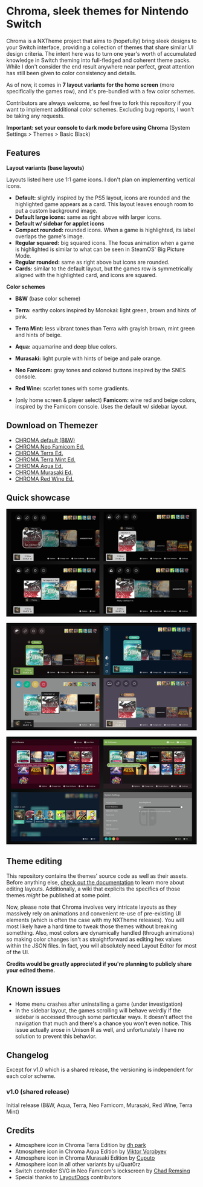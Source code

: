 # Chroma, sleek themes for Nintendo Switch

Chroma is a NXTheme project that aims to (hopefully) bring sleek designs to your Switch interface, providing a collection of themes that share similar UI design criteria. The intent here was to turn one year's worth of accumulated knowledge in Switch theming into full-fledged and coherent theme packs. While I don't consider the end result anywhere near perfect, great attention has still been given to color consistency and details.

As of now, it comes in **7 layout variants for the home screen** (more specifically the games row), and it's pre-bundled with a few color schemes.

Contributors are always welcome, so feel free to fork this repository if you want to implement additional color schemes. Excluding bug reports, I won't be taking any requests.

**Important: set your console to dark mode before using Chroma** (System Settings > Themes > Basic Black)

## Features

**Layout variants (base layouts)**

Layouts listed here use 1:1 game icons. I don't plan on implementing vertical icons.

- **Default:** slightly inspired by the PS5 layout, icons are rounded and the highlighted game appears as a card. This layout leaves enough room to put a custom background image.
- **Default large icons:** same as right above with larger icons.
- **Default w/ sidebar for applet icons**
- **Compact rounded:** rounded icons. When a game is highlighted, its label overlaps the game's image.
- **Regular squared:** big squared icons. The focus animation when a game is highlighted is similar to what can be seen in SteamOS' Big Picture Mode.
- **Regular rounded:** same as right above but icons are rounded.
- **Cards:** similar to the default layout, but the games row is symmetrically aligned with the highlighted card, and icons are squared.

**Color schemes**

- **B&W** (base color scheme)
- **Terra:** earthy colors inspired by Monokai: light green, brown and hints of pink.
- **Terra Mint:** less vibrant tones than Terra with grayish brown, mint green and hints of beige.
- **Aqua:** aquamarine and deep blue colors.
- **Murasaki:** light purple with hints of beige and pale orange.
- **Neo Famicom:** gray tones and colored buttons inspired by the SNES console.
- **Red Wine:** scarlet tones with some gradients.

- (only home screen & player select) **Famicom:** wine red and beige colors, inspired by the Famicom console. Uses the default w/ sidebar layout.

## Download on Themezer

- [CHROMA default (B&W)](https://themezer.net/packs/CHROMA-682)
- [CHROMA Neo Famicom Ed.](https://themezer.net/packs/CHROMA-Neo-Famicom-Edition-683)
- [CHROMA Terra Ed.](https://themezer.net/packs/CHROMA-Terra-Edition-684)
- [CHROMA Terra Mint Ed.](https://themezer.net/packs/CHROMA-Terra-Mint-Edition-689)
- [CHROMA Aqua Ed.](https://themezer.net/packs/CHROMA-Aqua-Edition-685)
- [CHROMA Murasaki Ed.](https://themezer.net/packs/CHROMA-Murasaki-Edition-686)
- [CHROMA Red Wine Ed.](https://themezer.net/packs/CHROMA-Red-Wine-Edition-687)

## Quick showcase

![Preview 1](./screenshots/preview1.png)

![Preview 1](./screenshots/preview2.png)

![Preview 1](./screenshots/preview3.png)

## Theme editing

This repository contains the themes' source code as well as their assets. Before anything else, [check out the documentation](https://layoutdocs.themezer.net/) to learn more about editing layouts. Additionally, a wiki that explicits the specifics of those themes *might* be published at some point.

Now, please note that Chroma involves very intricate layouts as they massively rely on animations and convenient re-use of pre-existing UI elements (which is often the case with my NXTheme releases). You will most likely have a hard time to tweak those themes without breaking something. Also, most colors are dynamically handled (through animations) so making color changes isn't as straightforward as editing hex values within the JSON files. In fact, you will absolutely need Layout Editor for most of the UI.

**Credits would be greatly appreciated if you're planning to publicly share your edited theme.**

## Known issues

- Home menu crashes after uninstalling a game (under investigation)
- In the sidebar layout, the games scrolling will behave weirdly if the sidebar is accessed through some particular ways. It doesn't affect the navigation that much and there's a chance you won't even notice. This issue actually arose in Unison R as well, and unfortunately I have no solution to prevent this behavior.

## Changelog

Except for v1.0 which is a shared release, the versioning is independent for each color scheme.

### v1.0 (shared release)

Initial release (B&W, Aqua, Terra, Neo Famicom, Murasaki, Red Wine, Terra Mint)

## Credits

- Atmosphere icon in Chroma Terra Edition by [dh park](https://thenounproject.com/icon/leaf-5958752/)
- Atmosphere icon in Chroma Aqua Edition by [Viktor Vorobyev](https://thenounproject.com/icon/water-drop-504908/)
- Atmosphere icon in Chroma Murasaki Edition by [Cuputo](https://thenounproject.com/icon/book-4146408/)
- Atmosphere icon in all other variants by u/Quat0rz
- Switch controller SVG in Neo Famicom's lockscreen by [Chad Remsing](https://thenounproject.com/icon/switch-charging-controller-930118/)
- Special thanks to [LayoutDocs](https://layoutdocs.themezer.net/) contributors
